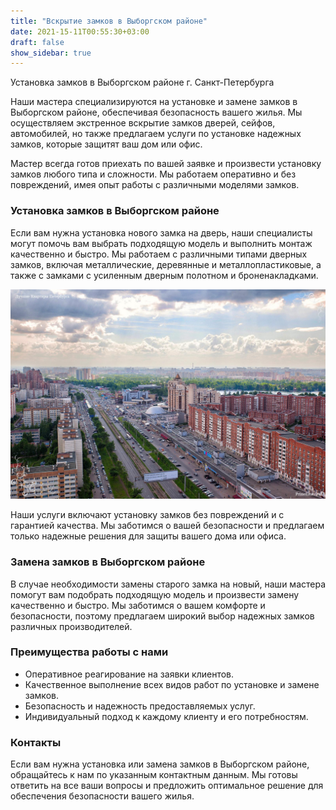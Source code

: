 ```yaml
---
title: "Вскрытие замков в Выборгском районе"
date: 2021-15-11T00:55:30+03:00
draft: false
show_sidebar: true
---
```


Установка замков в Выборгском районе г. Санкт-Петербурга

Наши мастера специализируются на установке и замене замков в Выборгском районе, обеспечивая безопасность вашего жилья. Мы осуществляем экстренное вскрытие замков дверей, сейфов, автомобилей, но также предлагаем услуги по установке надежных замков, которые защитят ваш дом или офис.

Мастер всегда готов приехать по вашей заявке и произвести установку замков любого типа и сложности. Мы работаем оперативно и без повреждений, имея опыт работы с различными моделями замков.

### Установка замков в Выборгском районе

Если вам нужна установка нового замка на дверь, наши специалисты могут помочь вам выбрать подходящую модель и выполнить монтаж качественно и быстро. Мы работаем с различными типами дверных замков, включая металлические, деревянные и металлопластиковые, а также с замками с усиленным дверным полотном и броненакладками.

![Установка замков в Выборгском районе](1.jpg)

Наши услуги включают установку замков без повреждений и с гарантией качества. Мы заботимся о вашей безопасности и предлагаем только надежные решения для защиты вашего дома или офиса.

### Замена замков в Выборгском районе

В случае необходимости замены старого замка на новый, наши мастера помогут вам подобрать подходящую модель и произвести замену качественно и быстро. Мы заботимся о вашем комфорте и безопасности, поэтому предлагаем широкий выбор надежных замков различных производителей.

### Преимущества работы с нами

- Оперативное реагирование на заявки клиентов.
- Качественное выполнение всех видов работ по установке и замене замков.
- Безопасность и надежность предоставляемых услуг.
- Индивидуальный подход к каждому клиенту и его потребностям.

### Контакты

Если вам нужна установка или замена замков в Выборгском районе, обращайтесь к нам по указанным контактным данным. Мы готовы ответить на все ваши вопросы и предложить оптимальное решение для обеспечения безопасности вашего жилья.